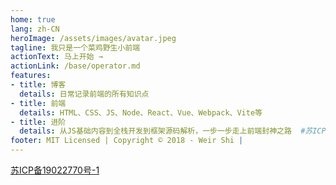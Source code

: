 ```yaml
---
home: true
lang: zh-CN
heroImage: /assets/images/avatar.jpeg
tagline: 我只是一个菜鸡野生小前端
actionText: 马上开始 →
actionLink: /base/operator.md
features:
- title: 博客
  details: 日常记录前端的所有知识点
- title: 前端
  details: HTML、CSS、JS、Node、React、Vue、Webpack、Vite等
- title: 进阶
  details: 从JS基础内容到全栈开发到框架源码解析，一步一步走上前端封神之路  #苏ICP备19022770号-1
footer: MIT Licensed | Copyright © 2018 - Weir Shi | 
---
```



[苏ICP备19022770号-1](https://beian.miit.gov.cn/#/Integrated/index)
